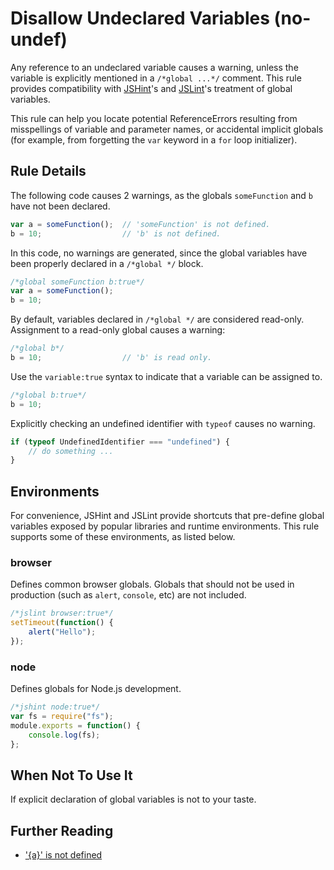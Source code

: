 # Disallow Undeclared Variables (no-undef)

Any reference to an undeclared variable causes a warning, unless the variable is explicitly mentioned in a `/*global ...*/` comment. This rule provides compatibility with [JSHint](http://www.jshint.com)'s and [JSLint](http://www.jslint.com)'s treatment of global variables.

This rule can help you locate potential ReferenceErrors resulting from misspellings of variable and parameter names, or accidental implicit globals (for example, from forgetting the `var` keyword in a `for` loop initializer).

## Rule Details

The following code causes 2 warnings, as the globals `someFunction` and `b` have not been declared.

```js
var a = someFunction();  // 'someFunction' is not defined.
b = 10;                  // 'b' is not defined.
```

In this code, no warnings are generated, since the global variables have been properly declared in a `/*global */` block.

```js
/*global someFunction b:true*/
var a = someFunction();
b = 10;
```

By default, variables declared in `/*global */` are considered read-only. Assignment to a read-only global causes a warning:

```js
/*global b*/
b = 10;                  // 'b' is read only.
```

Use the `variable:true` syntax to indicate that a variable can be assigned to.

```js
/*global b:true*/
b = 10;
```

Explicitly checking an undefined identifier with `typeof` causes no warning.

```js
if (typeof UndefinedIdentifier === "undefined") {
    // do something ...
}
```

## Environments

For convenience, JSHint and JSLint provide shortcuts that pre-define global variables exposed by popular libraries and runtime environments. This rule supports some of these environments, as listed below.

### browser

Defines common browser globals. Globals that should not be used in production (such as `alert`, `console`, etc) are not included.

```js
/*jslint browser:true*/
setTimeout(function() {
    alert("Hello");
});
```

### node
Defines globals for Node.js development.

```js
/*jshint node:true*/
var fs = require("fs");
module.exports = function() {
    console.log(fs);
};
```

## When Not To Use It

If explicit declaration of global variables is not to your taste.

## Further Reading

* ['{a}' is not defined](http://jslinterrors.com/a-is-not-defined)
